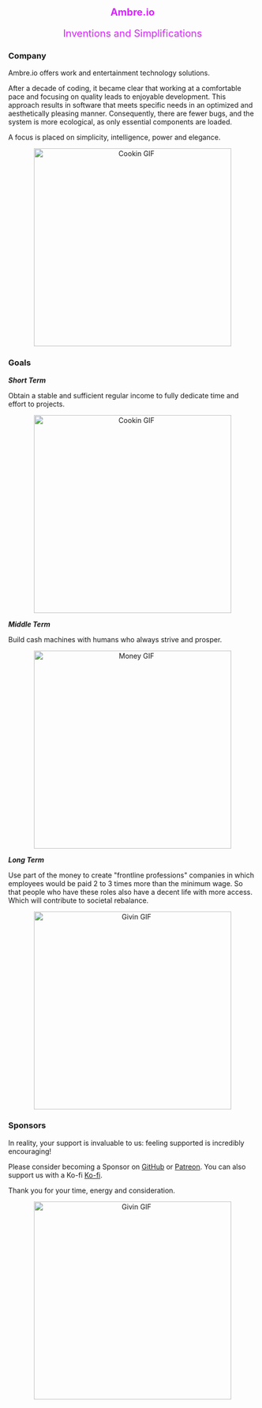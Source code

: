<h1 align=center>
   <div style="color: #D724FF; padding-top: 10px; font-size: 20px">Ambre.io</div>
</h1>
<p align="center">
   <span style="color: #D724FF; font-size: 20px">Inventions and Simplifications</span>
</p>

### Company

Ambre.io offers work and entertainment technology solutions.

After a decade of coding, it became clear that working at a comfortable pace and focusing on quality leads to enjoyable development. This approach results in software that meets specific needs in an optimized and aesthetically pleasing manner. Consequently, there are fewer bugs, and the system is more ecological, as only essential components are loaded.

A focus is placed on simplicity, intelligence, power and elegance.

<p align="center">
   <img src="https://media.giphy.com/media/v1.Y2lkPTc5MGI3NjExYzhxN3Y2MWN6aHVhOTF5Z3VuaG81bmp6eGJodzMydzU5bjU3eG9iZyZlcD12MV9pbnRlcm5hbF9naWZfYnlfaWQmY3Q9Zw/WytF3ko7iBMeqHRm7E/giphy.gif" alt="Cookin GIF" width="400" />
</p>

### Goals

***Short Term***

Obtain a stable and sufficient regular income to fully dedicate time and effort to projects.
<p align="center">
   <img src="https://media.giphy.com/media/v1.Y2lkPTc5MGI3NjExNXJ1ZHFvNGE2MzZ1N28xOXAzYmc2OXozMHNpdDI2MGVyOWwxMXBteSZlcD12MV9pbnRlcm5hbF9naWZfYnlfaWQmY3Q9Zw/gUnRTJ0zqHJRe/giphy.gif" alt="Cookin GIF" width="400" />
</p>

***Middle Term***
 
Build cash machines with humans who always strive and prosper.
<p align="center">
   <img src="https://media.giphy.com/media/v1.Y2lkPTc5MGI3NjExZjU4YnQ3bHV0MWhnZzM5bHpodjY1MWt1MDV6azR2ZzJyZng0MngyayZlcD12MV9pbnRlcm5hbF9naWZfYnlfaWQmY3Q9Zw/l1J9CHPOnnJqR8WY0/giphy.gif" alt="Money GIF" width="400" />
</p>

***Long Term***

Use part of the money to create "frontline professions" companies in which employees would be paid 2 to 3 times more than the minimum wage. So that people who have these roles also have a decent life with more access. Which will contribute to societal rebalance.
<p align="center">
   <img src="https://media.giphy.com/media/v1.Y2lkPTc5MGI3NjExZWM2MjJzdHBrOXhjdGdldGlqbXRlMnBma2tscDEyYWJnY25seHh6aSZlcD12MV9pbnRlcm5hbF9naWZfYnlfaWQmY3Q9Zw/ruknycEXRhOs8/giphy.gif" alt="Givin GIF" width="400" />
</p>

### Sponsors

In reality, your support is invaluable to us: feeling supported is incredibly encouraging!

Please consider becoming a Sponsor on [GitHub](https://github.com/Ambre-io) or [Patreon](https://www.patreon.com/user?u=117579457).
You can also support us with a Ko-fi [Ko-fi](https://ko-fi.com/ambreio).

Thank you for your time, energy and consideration.
<p align="center">
   <img src="https://media.giphy.com/media/v1.Y2lkPTc5MGI3NjExNWtodWNqbHVnZ3hua2t6MWE5ZTVhYmo0eDB6YnRzYmx1bm1mcGluNCZlcD12MV9pbnRlcm5hbF9naWZfYnlfaWQmY3Q9Zw/l4Ki4biBSwhjyrS48/giphy.gif" alt="Givin GIF" width="400" />
</p>
